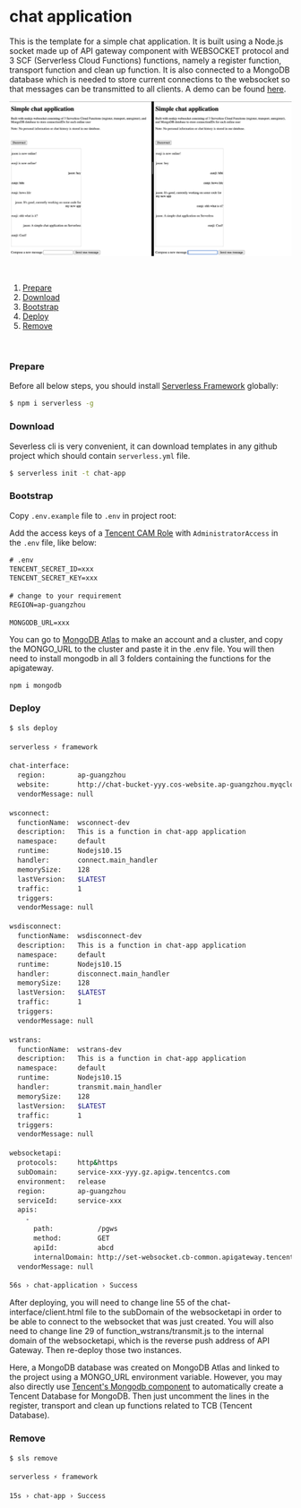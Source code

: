 # chat application

This is the template for a simple chat application. It is built using a Node.js socket made up of API gateway component with WEBSOCKET protocol and 3 SCF (Serverless Cloud Functions) functions, namely a register function, transport function and clean up function. It is also connected to a MongoDB database which is needed to store current connections to the websocket so that messages can be transmitted to all clients. A demo can be found [here](http://chat-bucket-1302554812.cos-website.ap-guangzhou.myqcloud.com/).

![chat-app-screenshot](chat-app-screenshot.png)

&nbsp;

1. [Prepare](#Prepare)
2. [Download](#Download)
3. [Bootstrap](#Bootstrap)
4. [Deploy](#Deploy)
5. [Remove](#Remove)

&nbsp;

### Prepare

Before all below steps, you should install
[Serverless Framework](https://www.github.com/serverless/serverless) globally:

```bash
$ npm i serverless -g
```

### Download

Severless cli is very convenient, it can download templates in any github
project which should contain `serverless.yml` file.

```bash
$ serverless init -t chat-app
```

### Bootstrap

Copy `.env.example` file to `.env` in project root:

Add the access keys of a
[Tencent CAM Role](https://console.cloud.tencent.com/cam/capi) with
`AdministratorAccess` in the `.env` file, like below:

```dotenv
# .env
TENCENT_SECRET_ID=xxx
TENCENT_SECRET_KEY=xxx

# change to your requirement
REGION=ap-guangzhou

MONGODB_URL=xxx
```

You can go to [MongoDB Atlas](https://account.mongodb.com/account/login) to make an account and a cluster, and copy the MONGO_URL to the cluster and paste it in the .env file. You will then need to install mongodb in all 3 folders containing the functions for the apigateway.

```bash
npm i mongodb
```

### Deploy

```bash
$ sls deploy

serverless ⚡ framework

chat-interface:
  region:        ap-guangzhou
  website:       http://chat-bucket-yyy.cos-website.ap-guangzhou.myqcloud.com
  vendorMessage: null

wsconnect:
  functionName:  wsconnect-dev
  description:   This is a function in chat-app application
  namespace:     default
  runtime:       Nodejs10.15
  handler:       connect.main_handler
  memorySize:    128
  lastVersion:   $LATEST
  traffic:       1
  triggers:
  vendorMessage: null

wsdisconnect:
  functionName:  wsdisconnect-dev
  description:   This is a function in chat-app application
  namespace:     default
  runtime:       Nodejs10.15
  handler:       disconnect.main_handler
  memorySize:    128
  lastVersion:   $LATEST
  traffic:       1
  triggers:
  vendorMessage: null

wstrans:
  functionName:  wstrans-dev
  description:   This is a function in chat-app application
  namespace:     default
  runtime:       Nodejs10.15
  handler:       transmit.main_handler
  memorySize:    128
  lastVersion:   $LATEST
  traffic:       1
  triggers:
  vendorMessage: null

websocketapi:
  protocols:     http&https
  subDomain:     service-xxx-yyy.gz.apigw.tencentcs.com
  environment:   release
  region:        ap-guangzhou
  serviceId:     service-xxx
  apis:
    -
      path:           /pgws
      method:         GET
      apiId:          abcd
      internalDomain: http://set-websocket.cb-common.apigateway.tencentyun.com/abcd
  vendorMessage: null

56s › chat-application › Success

```

After deploying, you will need to change line 55 of the chat-interface/client.html file to the subDomain of the websocketapi in order to be able to connect to the websocket that was just created. You will also need to change line 29 of function_wstrans/transmit.js to the internal domain of the websocketapi, which is the reverse push address of API Gateway. Then re-deploy those two instances.

Here, a MongoDB database was created on MongoDB Atlas and linked to the project using a MONGO_URL environment variable. However, you may also directly use [Tencent's Mongodb component](https://github.com/serverless-components/tencent-mongodb) to automatically create a Tencent Database for MongoDB. Then just uncomment the lines in the register, transport and clean up functions related to TCB (Tencent Database).

### Remove

```bash
$ sls remove

serverless ⚡ framework

15s › chat-app › Success
```
